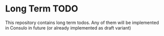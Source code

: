 
# Long Term TODO 

This repository contains long term todos. Any of them will be implemented in Consulo in future (or already implemented as draft variant)
